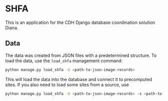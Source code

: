 # SHFA
This is an application for the CDH Django database coordination solution Diana.

## Data
The data was created from JSON files with a predetermined structure. To load the data, use the `load_shfa` management command:

```bash
python manage.py load_shfa -b <path-to-json-image-records>
```
This will load the data into the database and connect it to precomputed sites. If you also need to load some sites from a source, use
```bash
python manage.py load_shfa -b <path-to-json-image-records> -s <path-to-json-site-records>
```